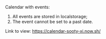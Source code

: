 Calendar with events:
1. All events are stored in localstorage;
2. The event cannot be set to a past date.

Link to view: https://calendar-sooty-xi.now.sh/

